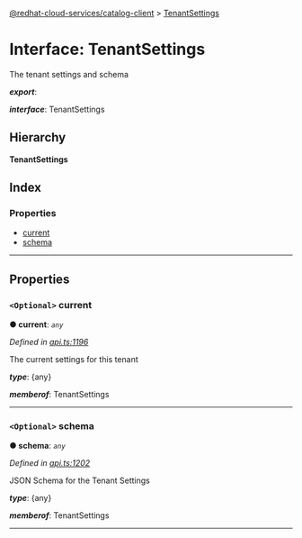[@redhat-cloud-services/catalog-client](../README.md) > [TenantSettings](../interfaces/tenantsettings.md)

# Interface: TenantSettings

The tenant settings and schema

*__export__*: 

*__interface__*: TenantSettings

## Hierarchy

**TenantSettings**

## Index

### Properties

* [current](tenantsettings.md#current)
* [schema](tenantsettings.md#schema)

---

## Properties

<a id="current"></a>

### `<Optional>` current

**● current**: *`any`*

*Defined in [api.ts:1196](https://github.com/RedHatInsights/javascript-clients/blob/master/packages/catalog/api.ts#L1196)*

The current settings for this tenant

*__type__*: {any}

*__memberof__*: TenantSettings

___
<a id="schema"></a>

### `<Optional>` schema

**● schema**: *`any`*

*Defined in [api.ts:1202](https://github.com/RedHatInsights/javascript-clients/blob/master/packages/catalog/api.ts#L1202)*

JSON Schema for the Tenant Settings

*__type__*: {any}

*__memberof__*: TenantSettings

___

